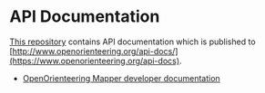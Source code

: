 # API Documentation

[This repository](https://github.com/OpenOrienteering/api-docs) contains API documentation which is published to [http://www.openorienteering.org/api-docs/](https://www.openorienteering.org/api-docs).

- [OpenOrienteering Mapper developer documentation](https://www.openorienteering.org/api-docs/mapper)
